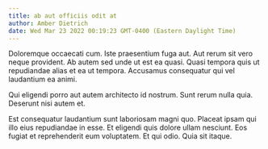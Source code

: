 ```yaml
---
title: ab aut officiis odit at
author: Amber Dietrich
date: Wed Mar 23 2022 00:19:23 GMT-0400 (Eastern Daylight Time)
---
```

Doloremque occaecati cum. Iste praesentium fuga aut. Aut rerum sit vero neque provident. Ab autem sed unde ut est ea quasi. Quasi tempora quis ut repudiandae alias et ea ut tempora. Accusamus consequatur qui vel laudantium ea animi.

 Qui eligendi porro aut autem architecto id nostrum. Sunt rerum nulla quia. Deserunt nisi autem et.

 Est consequatur laudantium sunt laboriosam magni quo. Placeat ipsam qui illo eius repudiandae in esse. Et eligendi quis dolore ullam nesciunt. Eos fugiat et reprehenderit eum voluptatem. Et qui odio. Quia sit itaque.